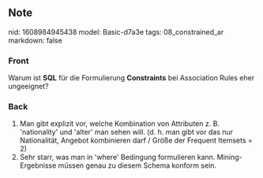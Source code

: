 ## Note
nid: 1608984945438
model: Basic-d7a3e
tags: 08_constrained_ar
markdown: false

### Front
<p>Warum ist <b>SQL</b> für die Formulierung <b>Constraints</b> bei
Association Rules eher ungeeignet?

### Back
<p>
<ol style= 
"font-weight:400;letter-spacing:normal;text-indent:0px;text-transform:none;white-space:normal;word-spacing:0px">
  <li>Man gibt explizit vor, welche Kombination von Attributen z.
  B. 'nationality' und 'alter' man sehen will. (d. h. man gibt vor
  das nur Nationalität, Angebot kombinieren darf / Größe der
  Frequent Itemsets = 2)
  <li>Sehr starr, was man in 'where' Bedingung formulieren kann.
  Mining-Ergebnisse müssen genau zu diesem Schema konform sein.
</ol>
